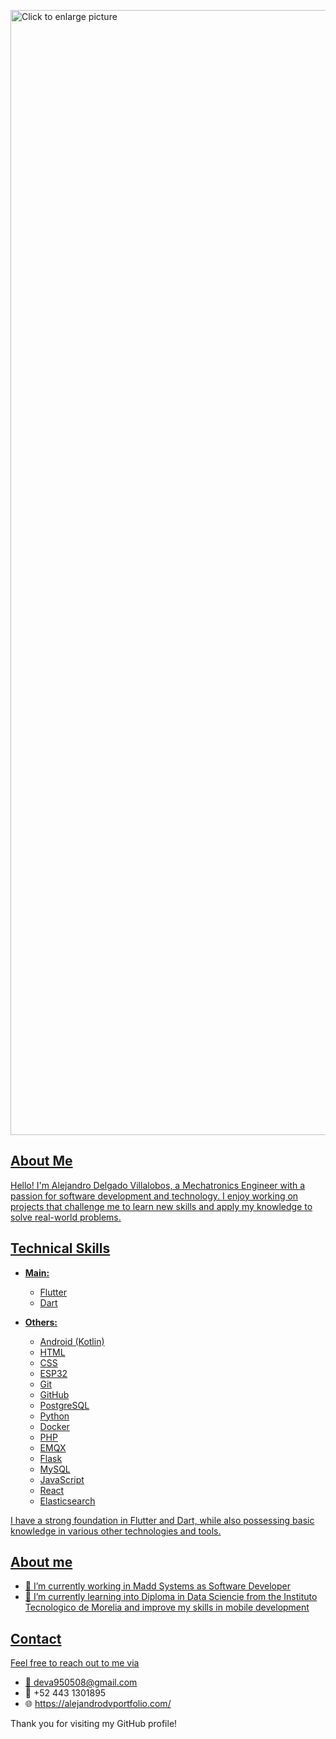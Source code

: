 <a href="https://drive.google.com/uc?export=view&id=1fmdL1QMbvJswGrjGYhumBvn2eMgTCvM-"><img src="https://drive.google.com/uc?export=view&id=1fmdL1QMbvJswGrjGYhumBvn2eMgTCvM-" style="width: 1800px; max-width: 100%; height: auto" title="Click to enlarge picture" />

## About Me

Hello! I'm Alejandro Delgado Villalobos, a Mechatronics Engineer with a passion for software development and technology. I enjoy working on projects that challenge me to learn new skills and apply my knowledge to solve real-world problems.

## Technical Skills

- **Main:**
  - Flutter
  - Dart

- **Others:**
  - Android (Kotlin)
  - HTML
  - CSS
  - ESP32
  - Git
  - GitHub
  - PostgreSQL
  - Python
  - Docker
  - PHP
  - EMQX
  - Flask
  - MySQL
  - JavaScript
  - React
  - Elasticsearch

I have a strong foundation in Flutter and Dart, while also possessing basic knowledge in various other technologies and tools.

## About me

- 🔭 I’m currently working in Madd Systems as Software Developer
- 🌱 I’m currently learning into Diploma in Data Sciencie from the Instituto Tecnologico de Morelia and improve my skills in mobile development

## Contact

Feel free to reach out to me via 

- 💬 deva950508@gmail.com
- 📱 +52 443 1301895
- 🌐 https://alejandrodvportfolio.com/

Thank you for visiting my GitHub profile!

